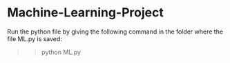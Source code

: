 # Machine-Learning-Project

Run the python file by giving the following command in the folder where the file ML.py is saved:

>> python ML.py
